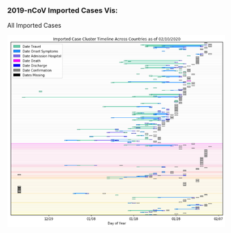 ### 2019-nCoV Imported Cases Vis:

All Imported Cases

![All cases](https://github.com/SchlittDataSci/SchlittDataSci.github.io/blob/master/figs/All_imported_cases.png)
